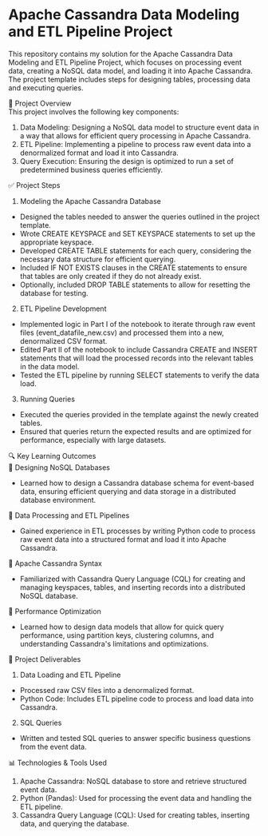 # Apache Cassandra Data Modeling and ETL Pipeline Project
This repository contains my solution for the Apache Cassandra Data Modeling and ETL Pipeline Project, which focuses on processing event data, 
creating a NoSQL data model, and loading it into Apache Cassandra. The project template includes steps for designing tables, processing data 
and executing queries.

🚀 Project Overview<br>
This project involves the following key components:

1. Data Modeling: Designing a NoSQL data model to structure event data in a way that allows for efficient query processing in Apache Cassandra.
2. ETL Pipeline: Implementing a pipeline to process raw event data into a denormalized format and load it into Cassandra.
3. Query Execution: Ensuring the design is optimized to run a set of predetermined business queries efficiently.

✅ Project Steps
1. Modeling the Apache Cassandra Database
  - Designed the tables needed to answer the queries outlined in the project template.
  - Wrote CREATE KEYSPACE and SET KEYSPACE statements to set up the appropriate keyspace.
  - Developed CREATE TABLE statements for each query, considering the necessary data structure for efficient querying.
  - Included IF NOT EXISTS clauses in the CREATE statements to ensure that tables are only created if they do not already exist.
  - Optionally, included DROP TABLE statements to allow for resetting the database for testing.
    
2. ETL Pipeline Development
  - Implemented logic in Part I of the notebook to iterate through raw event files (event_datafile_new.csv) and processed them into a new, denormalized CSV format.
  - Edited Part II of the notebook to include Cassandra CREATE and INSERT statements that will load the processed records into the relevant tables in the data model.
  - Tested the ETL pipeline by running SELECT statements to verify the data load.

3. Running Queries
  - Executed the queries provided in the template against the newly created tables.
  - Ensured that queries return the expected results and are optimized for performance, especially with large datasets.

🔍 Key Learning Outcomes<br>
📌 Designing NoSQL Databases <br>
  - Learned how to design a Cassandra database schema for event-based data, ensuring efficient querying and data storage in a distributed database environment.

📌 Data Processing and ETL Pipelines<br>
  - Gained experience in ETL processes by writing Python code to process raw event data into a structured format and load it into Apache Cassandra.

📌 Apache Cassandra Syntax<br>
  - Familiarized with Cassandra Query Language (CQL) for creating and managing keyspaces, tables, and inserting records into a distributed NoSQL database.
  
📌 Performance Optimization<br>
  - Learned how to design data models that allow for quick query performance, using partition keys, clustering columns, and understanding Cassandra's limitations and optimizations.

📂 Project Deliverables<br>
1. Data Loading and ETL Pipeline
  - Processed raw CSV files into a denormalized format.
  - Python Code: Includes ETL pipeline code to process and load data into Cassandra.
2. SQL Queries
  - Written and tested SQL queries to answer specific business questions from the event data.

📊 Technologies & Tools Used <br>
1. Apache Cassandra: NoSQL database to store and retrieve structured event data.
2. Python (Pandas): Used for processing the event data and handling the ETL pipeline.
3. Cassandra Query Language (CQL): Used for creating tables, inserting data, and querying the database.
